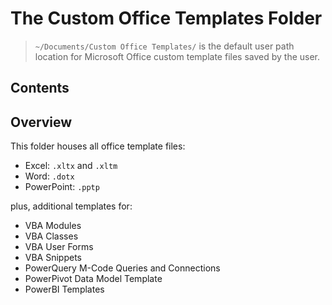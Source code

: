 # The Custom Office Templates Folder

> `~/Documents/Custom Office Templates/` is the default user path location for Microsoft Office custom template files saved by the user.

## Contents

## Overview

This folder houses all office template files:

- Excel: `.xltx` and `.xltm`
- Word: `.dotx`
- PowerPoint: `.pptp`

plus, additional templates for:

- VBA Modules
- VBA Classes
- VBA User Forms
- VBA Snippets
- PowerQuery M-Code Queries and Connections
- PowerPivot Data Model Template
- PowerBI Templates
